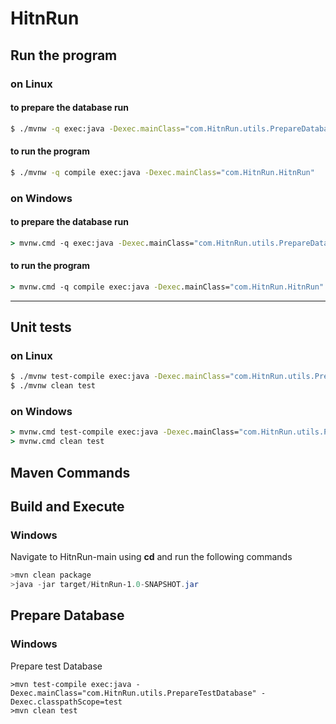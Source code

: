 # HitnRun

## Run the program

### **on Linux**
#### to prepare the database run
```bash
$ ./mvnw -q exec:java -Dexec.mainClass="com.HitnRun.utils.PrepareDatabase"
```
#### to run the program
```bash
$ ./mvnw -q compile exec:java -Dexec.mainClass="com.HitnRun.HitnRun"
```

### **on Windows**
#### to prepare the database run
```cmd
> mvnw.cmd -q exec:java -Dexec.mainClass="com.HitnRun.utils.PrepareDatabase"
```
#### to run the program
```cmd
> mvnw.cmd -q compile exec:java -Dexec.mainClass="com.HitnRun.HitnRun"
```

---

## Unit tests

### **on Linux**
```bash
$ ./mvnw test-compile exec:java -Dexec.mainClass="com.HitnRun.utils.PrepareTestDatabase" -Dexec.classpathScope=test
$ ./mvnw clean test
```

### **on Windows**
```cmd
> mvnw.cmd test-compile exec:java -Dexec.mainClass="com.HitnRun.utils.PrepareTestDatabase" -Dexec.classpathScope=test
> mvnw.cmd clean test
```

## Maven Commands
## Build and Execute

### **Windows**
Navigate to HitnRun-main using **cd** and run the following commands
```Powershell
>mvn clean package
>java -jar target/HitnRun-1.0-SNAPSHOT.jar
```

## Prepare Database

### **Windows**
Prepare test Database
```
>mvn test-compile exec:java -Dexec.mainClass="com.HitnRun.utils.PrepareTestDatabase" -Dexec.classpathScope=test
>mvn clean test

```




